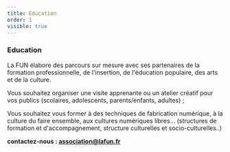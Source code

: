 ```yaml
---
title: Education
order: 1
visible: true
---
```

### Education

La FUN élabore des parcours sur mesure avec ses partenaires de la formation professionnelle, de l'insertion, de l'éducation populaire, des arts et de la culture.

Vous souhaitez organiser une visite apprenante ou un atelier créatif pour vos publics (scolaires, adolescents, parents/enfants, adultes) ;

Vous souhaitez vous former à des techniques de fabrication numérique, à la culture du faire ensemble, aux cultures numériques libres... (structures de formation et d'accompagnement, structure culturelles et socio-culturelles..) 

**contactez-nous : association@lafun.fr**
